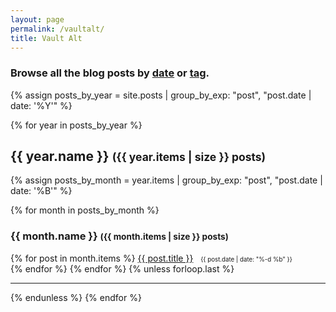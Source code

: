```yaml
---
layout: page
permalink: /vaultalt/
title: Vault Alt
---
```


<h3>Browse all the blog posts by <a href="/vault/">date</a> or <a href="/tags/">tag</a>.</h3>

<div class="post">
{% assign posts_by_year = site.posts | group_by_exp: "post", "post.date | date: '%Y'" %}

{% for year in posts_by_year %}
  <h2>{{ year.name }} <small>({{ year.items | size }} posts)</small></h2>
  {% assign posts_by_month = year.items | group_by_exp: "post", "post.date | date: '%B'" %}
  
  {% for month in posts_by_month %}
    <h3>{{ month.name }} <small>({{ month.items | size }} posts)</small></h3>
    {% for post in month.items %}
      <a href="{{ post.url }}">{{ post.title }}</a>&nbsp;&nbsp;
      <small><small><time datetime="{{ post.date | date_to_xmlschema }}">{{ post.date | date: "%-d %b" }}</time></small></small>
      <br>
    {% endfor %}
  {% endfor %}
  {% unless forloop.last %}
    <hr>
  {% endunless %}
{% endfor %}
</div>
<br><br>
